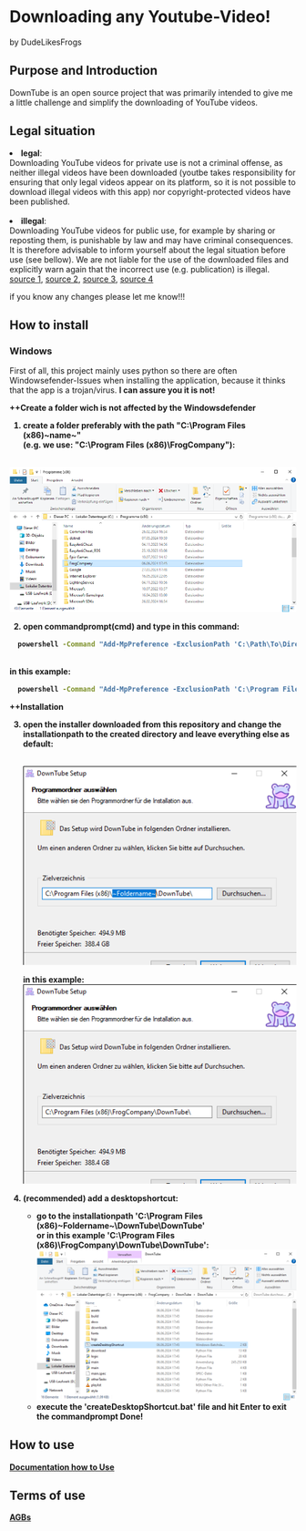 # Downloading any Youtube-Video!
by DudeLikesFrogs

## Purpose and Introduction

DownTube is an open source project that was primarily intended to give me a little challenge and simplify the downloading of YouTube videos.

## Legal situation

<li><b>legal</b>:
<br>Downloading YouTube videos for private use is not a criminal offense, as neither illegal videos have been downloaded 
(youtbe takes responsibility for ensuring that only legal videos appear on its platform, so it is not possible to download illegal videos with this app)
nor copyright-protected videos have been published.</li>
<br>
<li><b>illegal</b>:
<br>Downloading YouTube videos for public use, for example by sharing or reposting them, is punishable by law and may have criminal consequences.
It is therefore advisable to inform yourself about the legal situation before use (see bellow).
We are not liable for the use of the downloaded files and explicitly warn again that the incorrect use (e.g. publication) is illegal.</li>
<a href="https://www.saferinternet.at/themen/urheberrechte/9-rechtliche-fragen-zu-youtube-was-ist-erlaubt-was-nicht#:~:text=Alles%20darüber%20hinaus%2C%20also%20Verbreitung,und%20ist%20daher%20nicht%20erlaubt."> source 1</a>,
<a href="https://www.allrecht.de/alles-was-recht-ist/youtube-videos-downloaden-legal-oder-nicht/"> source 2</a>,
<a href="https://praxistipps.chip.de/download-von-youtube-videos-legal-oder-nicht_9496"> source 3</a>,
<a href="https://cronuts.digital/en/guide-download-videos-youtube-legal/#:~:text=Answer%3A%20Downloading%20videos%20from%20YouTube,would%20be%20breaking%20the%20law."> source 4</a>
<p>if you know any changes please let me know!!!</p>

## How to install
### Windows
First of all, this project mainly uses python so there are often Windowsefender-Issues when installing the application, because it thinks that the app is a trojan/virus.
<b>I can assure you it is not! <br>

<p>
  
  ++Create a folder wich is not affected by the Windowsdefender <br>
  
  1. create a folder preferably with the path "C:\Program Files (x86)\~name~" <br>
  (e.g. we use: "C:\Program Files (x86)\FrogCompany"):
  
  <br>![Explorer](gitImages/Explorer.png)
  
  2. open commandprompt(cmd) and type in this command:

  ``` cmd
    powershell -Command "Add-MpPreference -ExclusionPath 'C:\Path\To\Directory'"
  ```
  <br>
    in this example:
  <br>
  
  ``` cmd
    powershell -Command "Add-MpPreference -ExclusionPath 'C:\Program Files (x86)\FrogCompany'"
  ```

  ++Installation
  
  3. open the installer downloaded from this repository and change the installationpath to the created directory
     and leave everything else as default:
     
     <br>![DownTubeSetupCustompath](gitImages/DownTubeSetupCustompath.png)
     <br>
     
       in this example:
     <br>![DownTubeSetupDefault](gitImages/DownTubeSetupDefault.png)


  5. (recommended) add a desktopshortcut:
      - go to the installationpath 'C:\Program Files (x86)\~Foldername~\DownTube\DownTube'<br> or in this example 'C:\Program Files (x86)\FrogCompany\DownTube\DownTube':
     <br>![DesktopShortcut](gitImages/DesktopShortcut.png)
      - execute the 'createDesktopShortcut.bat' file and hit Enter to exit the commandprompt
  Done!
</p>

## How to use

<a href="https://github.com/dudeLikesFrogs/DownTube/blob/main/DocUsage.pdf">Documentation how to Use</a>

## Terms of use 

<a href="https://github.com/dudeLikesFrogs/DownTube/blob/main/AGBs.pdf">AGBs</a>


